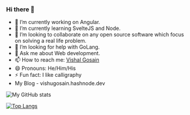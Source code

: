 ### Hi there 👋

- 🔭 I’m currently working on Angular.
- 🌱 I’m currently learning SvelteJS and Node.
- 👯 I’m looking to collaborate on any open source software which focus on solving a real life problem.
- 🤔 I’m looking for help with GoLang.
- 💬 Ask me about Web development.
- 📫 How to reach me: [Vishal Gosain](https://twitter.com/vishugosain)
- 😄 Pronouns: He/Him/His
- ⚡ Fun fact: I like calligraphy
- My Blog - vishugosain.hashnode.dev

![My GitHub stats](https://github-readme-stats.vercel.app/api?username=vishugosain&show_icons=true&theme=radical&count_private=true)

[![Top Langs](https://github-readme-stats.vercel.app/api/top-langs/?username=vishugosain&layout=compact&theme=radical)](https://github.com/anuraghazra/github-readme-stats)
